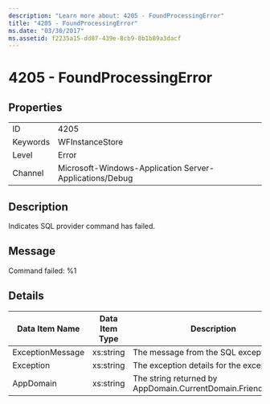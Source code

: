 ```yaml
---
description: "Learn more about: 4205 - FoundProcessingError"
title: "4205 - FoundProcessingError"
ms.date: "03/30/2017"
ms.assetid: f2235a15-dd87-439e-8cb9-8b1b89a3dacf
---
```

# 4205 - FoundProcessingError

## Properties  
  
|||  
|-|-|  
|ID|4205|  
|Keywords|WFInstanceStore|  
|Level|Error|  
|Channel|Microsoft-Windows-Application Server-Applications/Debug|  
  
## Description  

 Indicates SQL provider command has failed.  
  
## Message  

 Command failed: %1  
  
## Details  
  
|Data Item Name|Data Item Type|Description|  
|--------------------|--------------------|-----------------|  
|ExceptionMessage|xs:string|The message from the SQL exception.|  
|Exception|xs:string|The exception details for the exception|  
|AppDomain|xs:string|The string returned by AppDomain.CurrentDomain.FriendlyName.|
